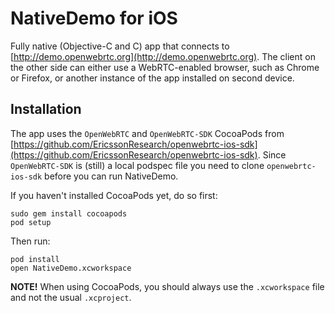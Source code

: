 # NativeDemo for iOS
Fully native (Objective-C and C) app that connects to [http://demo.openwebrtc.org](http://demo.openwebrtc.org). The client on the other side can either use a WebRTC-enabled browser, such as Chrome or Firefox, or another instance of the app installed on second device.

## Installation

The app uses the `OpenWebRTC` and `OpenWebRTC-SDK` CocoaPods from [https://github.com/EricssonResearch/openwebrtc-ios-sdk](https://github.com/EricssonResearch/openwebrtc-ios-sdk). Since `OpenWebRTC-SDK` is (still) a local podspec file you need to clone `openwebrtc-ios-sdk` before you can run NativeDemo.

If you haven't installed CocoaPods yet, do so first:

    sudo gem install cocoapods
    pod setup

Then run:

    pod install
    open NativeDemo.xcworkspace

**NOTE!** When using CocoaPods, you should always use the `.xcworkspace` file and not the usual `.xcproject`.
